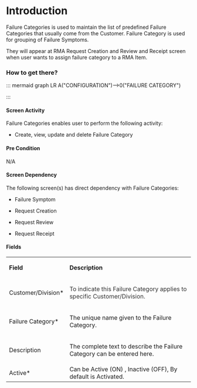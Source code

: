 # Introduction

Failure Categories is used to maintain the list of predefined Failure Categories that usually come from the Customer. Failure Category is used for grouping of Failure Symptoms.

They will appear at RMA Request Creation and Review and Receipt screen when user wants to assign failure category to a RMA Item. 

### How to get there?




::: mermaid
graph LR
A("CONFIGURATION")-->0("FAILURE CATEGORY")

:::


#### Screen Activity


Failure Categories enables user to perform the following activity:

- Create, view, update and delete Failure Category



#### Pre Condition


N/A


#### Screen Dependency



The following screen(s) has direct dependency with Failure Categories:

- Failure Symptom

- Request Creation

- Request Review

- Request Receipt


#### Fields



<table class="confluenceTable"><tbody><tr><td class="highlight confluenceTd"><p><strong>Field</strong></p></td><td class="highlight confluenceTd"><p><strong>Description</strong></p></td></tr><tr><td class="confluenceTd"><p>Customer/Division*</p></td><td class="confluenceTd"><p><span style="color: rgb(51,51,51);">To indicate this Failure Category applies to specific Customer/Division.</span></p></td></tr><tr><td class="confluenceTd"><p>Failure Category*</p></td><td class="confluenceTd"><p>The unique name given to the Failure Category.</p></td></tr><tr><td class="confluenceTd"><p>Description</p></td><td class="confluenceTd"><p>The complete text to describe the Failure Category <span>can be entered here.</span></p></td></tr><tr><td colspan="1" class="confluenceTd">Active*</td><td colspan="1" class="confluenceTd">Can be Active (ON) , Inactive (OFF), By default is Activated.</td></tr></tbody></table>

